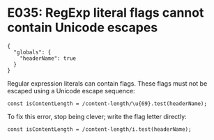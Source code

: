 # E035: RegExp literal flags cannot contain Unicode escapes

```config-for-examples
{
  "globals": {
    "headerName": true
  }
}
```

Regular expression literals can contain flags. These flags must not be escaped
using a Unicode escape sequence:

    const isContentLength = /content-length/\u{69}.test(headerName);

To fix this error, stop being clever; write the flag letter directly:

    const isContentLength = /content-length/i.test(headerName);

